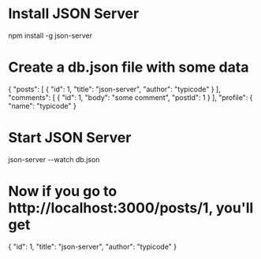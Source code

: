 # Install JSON Server

npm install -g json-server

# Create a db.json file with some data

{
"posts": [
{ "id": 1, "title": "json-server", "author": "typicode" }
],
"comments": [
{ "id": 1, "body": "some comment", "postId": 1 }
],
"profile": { "name": "typicode" }

# Start JSON Server

json-server --watch db.json

# Now if you go to http://localhost:3000/posts/1, you'll get

{ "id": 1, "title": "json-server", "author": "typicode" }
